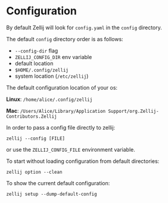 # Configuration

By default Zellij will look for `config.yaml` in the `config` directory.

The default `config` directory order is as follows:

- `--config-dir` flag
- `ZELLIJ_CONFIG_DIR` env variable
- default location
- `$HOME/.config/zellij`
- system location (`/etc/zellij`)

The default configuration location of your os:

**Linux**: `/home/alice/.config/zellij`

**Mac**: `/Users/Alice/Library/Application Support/org.Zellij-Contributors.Zellij`

In order to  pass a config file directly to zellij:

```
zellij --config [FILE]
```

or use the `ZELLIJ_CONFIG_FILE` environment variable.


To start without loading configuration from default directories:

```
zellij option --clean
```

To show the current default configuration:
```
zellij setup --dump-default-config
```
